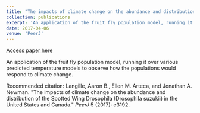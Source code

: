 ```yaml
---
title: "The impacts of climate change on the abundance and distribution of the Spotted Wing Drosophila (Drosophila suzukii) in the United States and Canada"
collection: publications
excerpt: 'An application of the fruit fly population model, running it over various predicted temperature models to observe how the populations would respond to climate change.'
date: 2017-04-06
venue: 'PeerJ'
---
```


<a href='https://peerj.com/articles/3192/'>Access paper here</a>

An application of the fruit fly population model, running it over various predicted temperature models to observe how the populations would respond to climate change.

Recommended citation: Langille, Aaron B., Ellen M. Arteca, and Jonathan A. Newman. "The impacts of climate change on the abundance and distribution of the Spotted Wing Drosophila (Drosophila suzukii) in the United States and Canada." <i>PeerJ</i> 5 (2017): e3192.